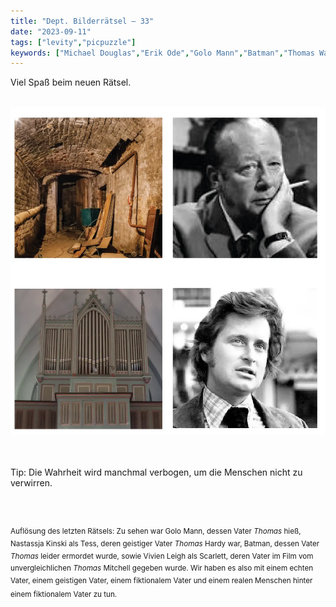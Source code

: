 ```yaml
---
title: "Dept. Bilderrätsel – 33"
date: "2023-09-11"
tags: ["levity","picpuzzle"]
keywords: ["Michael Douglas","Erik Ode","Golo Mann","Batman","Thomas Wayne","Scarlett o'Hara","Thomas Mitchell"]
---
```

Viel Spaß beim neuen Rätsel.

<br/>

<img  src="/assets/img/picpuzzle33.webp" alt="Bilderrätsel33">

<br/>
<br/>
<br/>

Tip: Die Wahrheit wird manchmal verbogen, um die Menschen nicht zu verwirren.

<br/>
<br/>

<sup>Auflösung des letzten Rätsels: Zu sehen war Golo Mann, dessen Vater <i>Thomas</i> hieß, Nastassja Kinski als Tess, deren geistiger Vater <i>Thomas</i> Hardy war, Batman, dessen Vater <i>Thomas</i> leider ermordet wurde, sowie Vivien Leigh als Scarlett, deren Vater im Film vom unvergleichlichen <i>Thomas</i> Mitchell gegeben wurde. Wir haben es also mit einem echten Vater, einem geistigen Vater, einem fiktionalem Vater und einem realen Menschen hinter einem fiktionalem Vater zu tun.
<sup>